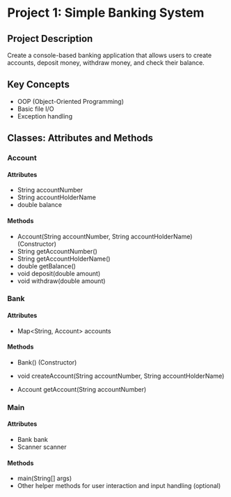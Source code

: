 # Project 1: Simple Banking System

## Project Description

Create a console-based banking application that allows users to create accounts, deposit money, withdraw money, and check their balance.

## Key Concepts

- OOP (Object-Oriented Programming)
- Basic file I/O
- Exception handling

## Classes: Attributes and Methods

### Account

#### Attributes

- String accountNumber
- String accountHolderName
- double balance

#### Methods

- Account(String accountNumber, String accountHolderName) (Constructor)
- String getAccountNumber()
- String getAccountHolderName()
- double getBalance()
- void deposit(double amount)
- void withdraw(double amount)

### Bank

#### Attributes

- Map<String, Account> accounts

#### Methods

- Bank() (Constructor)

- void createAccount(String accountNumber, String accountHolderName)
- Account getAccount(String accountNumber)

### Main

#### Attributes

- Bank bank
- Scanner scanner

#### Methods

- main(String[] args)
- Other helper methods for user interaction and input handling (optional)
